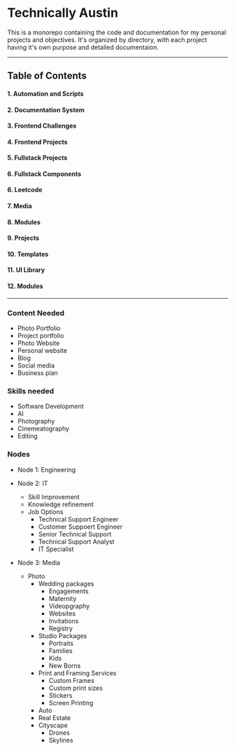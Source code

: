 # Technically Austin
This is a monorepo containing the code and documentation for my personal projects and objectives. It's organized by directory, with each project having it's own purpose and detailed documentaion.

---

## Table of Contents
#### 1. Automation and Scripts
#### 2. Documentation System
#### 3. Frontend Challenges
#### 4. Frontend Projects
#### 5. Fullstack Projects
#### 6. Fullstack Components
#### 6. Leetcode
#### 7. Media
#### 8. Modules
#### 9. Projects
#### 10. Templates
#### 11. UI Library
#### 12. Modules

---

### Content Needed
- Photo Portfolio
- Project portfolio
- Photo Website
- Personal website
- Blog
- Social media
- Business plan

### Skills needed
- Software Development
- AI
- Photography
- Cinemeatography
- Editing

### Nodes
- Node 1: Engineering
- Node 2: IT
    - Skill Improvement
    - Knowledge refinement
    - Job Options
        - Technical Support Engineer
        - Customer Suppoert Engineer
        - Senior Technical Support
        - Technical Support Analyst
        - IT Specialist

- Node 3: Media
    - Photo
        - Wedding packages
            - Engagements
            - Maternity
            - Videopgraphy
            - Websites
            - Invitations
            - Registry
        - Studio Packages
            - Portraits
            - Families
            - Kids
            - New Borns
        - Print and Framing Services
            - Custom Frames
            - Custom print sizes
            - Stickers
            - Screen Printing
        - Auto
        - Real Estate
        - Cityscape
            - Drones
            - Skylines










    







